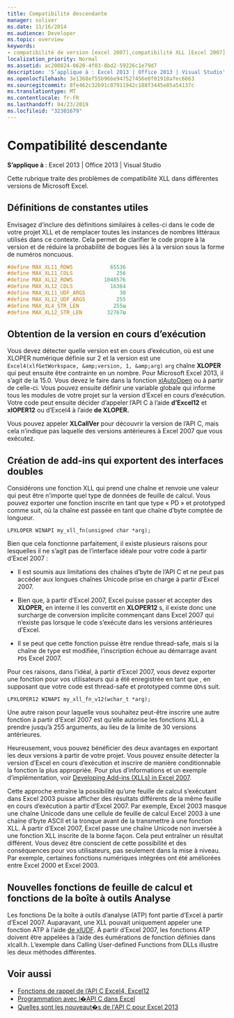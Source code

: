 ```yaml
---
title: Compatibilité descendante
manager: soliver
ms.date: 11/16/2014
ms.audience: Developer
ms.topic: overview
keywords:
- compatibilité de version [excel 2007],compatibilité XLL [Excel 2007],compatibilité ascendante [Excel 2007]
localization_priority: Normal
ms.assetid: ac200824-0620-4f03-8bd2-59226c1e79d7
description: 'S’applique à : Excel 2013 | Office 2013 | Visual Studio'
ms.openlocfilehash: 3e1368ef55b96be947527456e0f01918afec6663
ms.sourcegitcommit: 8fe462c32b91c87911942c188f3445e85a54137c
ms.translationtype: MT
ms.contentlocale: fr-FR
ms.lasthandoff: 04/23/2019
ms.locfileid: "32301679"
---
```

# <a name="backward-compatibility"></a>Compatibilité descendante

**S’applique à** : Excel 2013 | Office 2013 | Visual Studio 
  
Cette rubrique traite des problèmes de compatibilité XLL dans différentes versions de Microsoft Excel.
  
## <a name="useful-constant-definitions"></a>Définitions de constantes utiles

Envisagez d’inclure des définitions similaires à celles-ci dans le code de votre projet XLL et de remplacer toutes les instances de nombres littéraux utilisés dans ce contexte. Cela permet de clarifier le code propre à la version et de réduire la probabilité de bogues liés à la version sous la forme de numéros noncuous.
  
```cpp
#define MAX_XL11_ROWS            65536
#define MAX_XL11_COLS              256
#define MAX_XL12_ROWS          1048576
#define MAX_XL12_COLS            16384
#define MAX_XL11_UDF_ARGS           30
#define MAX_XL12_UDF_ARGS          255
#define MAX_XL4_STR_LEN           255u
#define MAX_XL12_STR_LEN        32767u
```

## <a name="getting-the-running-version"></a>Obtention de la version en cours d’exécution

Vous devez détecter quelle version est en cours d’exécution, où est une XLOPER numérique définie sur 2 et la version est une `Excel4(xlfGetWorkspace, &amp;version, 1, &amp;arg)` `arg` chaîne **XLOPER**  qui peut ensuite être contrainte en un nombre. Pour Microsoft Excel 2013, il s’agit de la 15.0. Vous devez le faire dans la fonction [xlAutoOpen](xlautoopen.md) ou à partir de celle-ci. Vous pouvez ensuite définir une variable globale qui informe tous les modules de votre projet sur la version d’Excel en cours d’exécution. Votre code peut ensuite décider d’appeler l’API C à l’aide **d’Excel12** et **xlOPER12** ou d’Excel4 à l’aide **de XLOPER.** 
  
Vous pouvez appeler **XLCallVer** pour découvrir la version de l’API C, mais cela n’indique pas laquelle des versions antérieures à Excel 2007 que vous exécutez. 
  
## <a name="creating-add-ins-that-export-dual-interfaces"></a>Création de add-ins qui exportent des interfaces doubles

Considérons une fonction XLL qui prend une chaîne et renvoie une valeur qui peut être n’importe quel type de données de feuille de calcul. Vous pouvez exporter une fonction inscrite en tant que type « PD » et prototyped comme suit, où la chaîne est passée en tant que chaîne d’byte comptée de longueur.
  
`LPXLOPER WINAPI my_xll_fn(unsigned char *arg);`
  
Bien que cela fonctionne parfaitement, il existe plusieurs raisons pour lesquelles il ne s’agit pas de l’interface idéale pour votre code à partir d’Excel 2007 :
  
- Il est soumis aux limitations des chaînes d’byte de l’API C et ne peut pas accéder aux longues chaînes Unicode prise en charge à partir d’Excel 2007.
    
- Bien que, à partir d’Excel 2007, Excel puisse passer et accepter des **XLOPER,** en interne il les convertit en **XLOPER12** s, il existe donc une surcharge de conversion implicite commençant dans Excel 2007 qui n’existe pas lorsque le code s’exécute dans les versions antérieures d’Excel.
    
- Il se peut que cette fonction puisse être rendue thread-safe, mais si la chaîne de type est modifiée, l’inscription échoue au démarrage avant  `PD$` Excel 2007.
    
Pour ces raisons, dans l’idéal, à partir d’Excel 2007, vous devez exporter une fonction pour vos utilisateurs qui a été enregistrée en tant que , en supposant que votre code est thread-safe et prototyped comme  `QD%$` suit.
  
`LPXLOPER12 WINAPI my_xll_fn_v12(wchar_t *arg);`
  
Une autre raison pour laquelle vous souhaitez peut-être inscrire une autre fonction à partir d’Excel 2007 est qu’elle autorise les fonctions XLL à prendre jusqu’à 255 arguments, au lieu de la limite de 30 versions antérieures.
  
Heureusement, vous pouvez bénéficier des deux avantages en exportant les deux versions à partir de votre projet. Vous pouvez ensuite détecter la version d’Excel en cours d’exécution et inscrire de manière conditionnable la fonction la plus appropriée. Pour plus d’informations et un exemple d’implémentation, voir [Developing Add-ins (XLLs) in Excel 2007](https://msdn.microsoft.com/library/aa730920.aspx).
  
Cette approche entraîne la possibilité qu’une feuille de calcul s’exécutant dans Excel 2003 puisse afficher des résultats différents de la même feuille en cours d’exécution à partir d’Excel 2007. Par exemple, Excel 2003 masque une chaîne Unicode dans une cellule de feuille de calcul Excel 2003 à une chaîne d’byte ASCII et la tronque avant de la transmettre à une fonction XLL. À partir d’Excel 2007, Excel passe une chaîne Unicode non inversée à une fonction XLL inscrite de la bonne façon. Cela peut entraîner un résultat différent. Vous devez être conscient de cette possibilité et des conséquences pour vos utilisateurs, pas seulement dans la mise à niveau. Par exemple, certaines fonctions numériques intégrées ont été améliorées entre Excel 2000 et Excel 2003.
  
## <a name="new-worksheet-functions-and-analysis-toolpak-functions"></a>Nouvelles fonctions de feuille de calcul et fonctions de la boîte à outils Analyse

Les fonctions De la boîte à outils d’analyse (ATP) font partie d’Excel à partir d’Excel 2007. Auparavant, une XLL pouvait uniquement appeler une fonction ATP à l’aide [de xlUDF](xludf.md). À partir d’Excel 2007, les fonctions ATP doivent être appelées à l’aide des éumérations de fonction définies dans xlcall.h. L’exemple dans Calling User-defined Functions from DLLs illustre les deux méthodes différentes.
  
## <a name="see-also"></a>Voir aussi

- [Fonctions de rappel de l’API C Excel4, Excel12](c-api-callback-functions-excel4-excel12.md) 
- [Programmation avec l�API C dans Excel](programming-with-the-c-api-in-excel.md)
- [Quelles sont les nouveaut�s de l'API C pour Excel 2013](what-s-new-in-the-c-api-for-excel.md)

